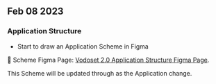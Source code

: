 

## Feb 08 2023

### Application Structure

* Start to draw an Application Scheme in Figma

:diamond_shape_with_a_dot_inside: Scheme Figma Page:
[Vodoset 2.0 Application Structure Figma Page](https://www.figma.com/file/fEVQId3qezmgaxjNChDVSM/Vodoset-2.0?node-id=1%3A2).

This Scheme will be updated through as the Application change.




